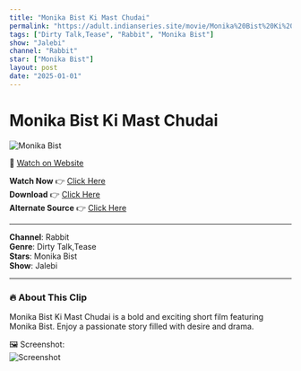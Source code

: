 ```yaml
---
title: "Monika Bist Ki Mast Chudai"
permalink: "https://adult.indianseries.site/movie/Monika%20Bist%20Ki%20Mast%20Chudai"
tags: ["Dirty Talk,Tease", "Rabbit", "Monika Bist"]
show: "Jalebi"
channel: "Rabbit"
star: ["Monika Bist"]
layout: post
date: "2025-01-01"
---
```


# Monika Bist Ki Mast Chudai

![Monika Bist](https://shorts.desisins.com/wp-content/uploads/2024/07/Monika-Bist-Jalebi-Rabbit-DesiSins.com_.jpg)

🔗 [Watch on Website](https://adult.indianseries.site/movie/Monika%20Bist%20Ki%20Mast%20Chudai)

**Watch Now** 👉 [Click Here](https://adult.indianseries.site/movie/Monika%20Bist%20Ki%20Mast%20Chudai)  
**Download** 👉 [Click Here](https://adult.indianseries.site/movie/Monika%20Bist%20Ki%20Mast%20Chudai)  
**Alternate Source** 👉 [Click Here](https://adult.indianseries.site/movie/Monika%20Bist%20Ki%20Mast%20Chudai)

---

**Channel**: Rabbit  
**Genre**: Dirty Talk,Tease  
**Stars**: Monika Bist  
**Show**: Jalebi

---

### 🔥 About This Clip

Monika Bist Ki Mast Chudai is a bold and exciting short film featuring Monika Bist. Enjoy a passionate story filled with desire and drama.
 
🖼️ Screenshot:  
![Screenshot](https://shorts.desisins.com/wp-content/uploads/2024/07/Monika-Bist-Jalebi-Rabbit-DesiSins.com_.jpg)
